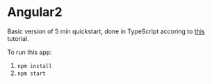 # Angular2

Basic version of 5 min quickstart, done in TypeScript accoring to [this](https://angular.io/docs/ts/latest/quickstart.html) tutorial. 

To run this app: 

1. `npm install`
2. `npm start`